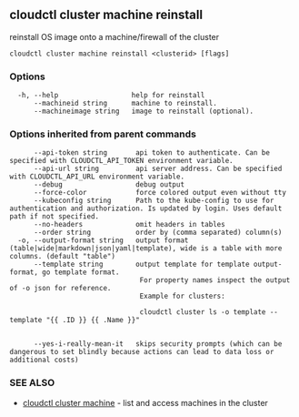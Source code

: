 ## cloudctl cluster machine reinstall

reinstall OS image onto a machine/firewall of the cluster

```
cloudctl cluster machine reinstall <clusterid> [flags]
```

### Options

```
  -h, --help                  help for reinstall
      --machineid string      machine to reinstall.
      --machineimage string   image to reinstall (optional).
```

### Options inherited from parent commands

```
      --api-token string       api token to authenticate. Can be specified with CLOUDCTL_API_TOKEN environment variable.
      --api-url string         api server address. Can be specified with CLOUDCTL_API_URL environment variable.
      --debug                  debug output
      --force-color            force colored output even without tty
      --kubeconfig string      Path to the kube-config to use for authentication and authorization. Is updated by login. Uses default path if not specified.
      --no-headers             omit headers in tables
      --order string           order by (comma separated) column(s)
  -o, --output-format string   output format (table|wide|markdown|json|yaml|template), wide is a table with more columns. (default "table")
      --template string        output template for template output-format, go template format.
                               	For property names inspect the output of -o json for reference.
                               	Example for clusters:
                               
                               	cloudctl cluster ls -o template --template "{{ .ID }} {{ .Name }}"
                               
                               	
      --yes-i-really-mean-it   skips security prompts (which can be dangerous to set blindly because actions can lead to data loss or additional costs)
```

### SEE ALSO

* [cloudctl cluster machine](cloudctl_cluster_machine.md)	 - list and access machines in the cluster

